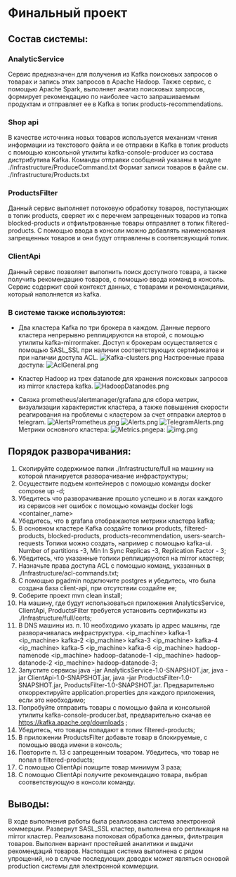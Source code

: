 # Финальный проект

## Состав системы:

### AnalyticService
Сервис предназначен для получения из Kafka поисковых запросов о товарах и запись этих запросов в Apache Hadoop.
Также сервис, с помощью Apache Spark, выполняет анализ поисковых запросов, формирует рекомендацию по наиболее часто запрашиваемым
продуктам и отправляет ее в Kafka в топик products-recommendations.

### Shop api
В качестве источника новых товаров используется механизм чтения информации из текстового файла и ее отправки в Kafka в топик
products с помощью консольной утилиты kafka-console-producer из состава дистрибутива Kafka.
Команды отправки сообщений указаны в модуле ./Infrastructure/ProduceCommand.txt
Формат записи товаров в файле см. ./Infrastructure/Products.txt

### ProductsFilter
Данный сервис выполняет потоковую обработку товаров, поступающих в топик products, сверяет их с перечнем запрещенных товаров
из топка blocked-products и отфильтрованные товары отправляет в топик filtered-products.
С помощью ввода в консоли можно добавлять наименования запрещенных товаров и они будут отправлены в соответсвующий топик.

### ClientApi
Данный сервис позволяет выполнить поиск доступного товара, а также получить рекомендацию товаров, с помощью ввода команд
в консоль. Сервис содержит свой контекст данных, с товарами и рекомендациями, который наполняется из kafka.

### В системе также используются:
- Два кластера Kafka по три брокера в каждом. Данные первого кластера непрерывно реплицируются на
второй, с помощью утилиты kafka-mirrormaker. Доступ к брокерам осуществляется с помощью SASL_SSL при наличии
соответствующих сертификатов и при наличии доступа ACL.
![Kafka-clusters.png](Images/Kafka-clusters.png)
Настроенные права доступа:
![AclGeneral.png](Images/AclGeneral.png)

- Кластер Hadoop из трех datanode для хранения поисковых запросов из mirror кластера kafka.
![HadoopDatanodes.png](Images/HadoopDatanodes.png)
- Связка prometheus/alertmanager/grafana для сбора метрик, визуализации характеристик кластера, а также повышения скорости реагирования
на проблемы с кластером за счет отправки алертов в telegram.
![AlertsPrometheus.png](Images/AlertsPrometheus.png)
![Alerts.png](Images/Alerts.png)
![TelegramAlerts.png](Images/TelegramAlerts.png)
Метрики основного кластера:
![Metrics.png](Images/Metrics.png)ера:
![img.png](Images/Metrics-general.png)

## Порядок разворачивания:
1. Скопируйте содержимое папки ./Infrastructure/full на машину на которой планируется разворачивание инфраструктуры;
2. Осуществите подъем контейнеров с помощью команды docker compose up -d;
3. Убедитесь что разворачивание прошло успешно и в логах каждого из сервисов нет ошибок с помощью команды docker logs <container_name>
4. Убедитесь, что в grafana отображаются метрики кластера kafka;
5. В основном кластере Kafka создайте топики products, filtered-products, blocked-products, products-recommendation, users-search-requests
Топики можно создать, например с помощью kafka-ui. Number of partitions -3, Min In Sync Replicas -3, Replication Factor - 3;
6. Убедитесь, что указанные топики реплицируются на mirror кластер;
7. Назначьте права доступа ACL с помощью команд, указанных в ./Infrastructure/acl-commands.txt;
8. С помощью pgadmin подключите postgres и убедитесь, что была создана база client-api, при отсутствии создайте ее;
9. Соберите проект mvn clean install;
10. На машину, где будут использоваться приложения AnalyticsService, ClientApi, ProductsFilter требуется установить сертификаты из ./Infrastructure/full/certs;
11. В DNS машины из. п. 10 необходимо указать ip адрес машины, где разворачивалась инфраструктура.
    <ip_machine> kafka-1
    <ip_machine> kafka-2
    <ip_machine> kafka-3
    <ip_machine> kafka-4
    <ip_machine> kafka-5
    <ip_machine> kafka-6
    <ip_machine> hadoop-namenode
    <ip_machine> hadoop-datanode-1
    <ip_machine> hadoop-datanode-2
    <ip_machine> hadoop-datanode-3;
12. Запустите сервисы java -jar AnalyticsService-1.0-SNAPSHOT.jar, java -jar ClientApi-1.0-SNAPSHOT.jar, java -jar ProductsFilter-1.0-SNAPSHOT.jar,
    ProductsFilter-1.0-SNAPSHOT.jar. Предварительно откорректируйте application.properties для каждого приложения, если это необходимо;
13. Попробуйте отправить товары с помощью файла и консольной утилиты kafka-console-producer.bat, предварительно скачав ее https://kafka.apache.org/downloads ;
14. Убедитесь, что товары попадают в топик filtered-products;
15. В приложении ProductsFilter добавьте товар в блокируемые, с помощью ввода имени в консоль;
16. Повторите п. 13 с запрещенным товаром. Убедитесь, что товар не попал в filtered-products;
17. С помощью ClientApi поищите товар минимум 3 раза;
18. С помощью ClientApi получите рекомендацию товара, выбрав соответствующую в консоли команду.

## Выводы:
В ходе выполнения работы была реализована система электронной коммерции. Развернут SASL_SSL кластер, выполнена его репликация на mirror кластер.
Реализована потоковая обработка данных, фильтрация товаров. Выполнен вариант простейшей аналитики и выдачи рекомендаций товаров.
Настоящая система выполнена с рядом упрощений, но в случае последующих доводок может являться основой production системы для электронной коммерции.